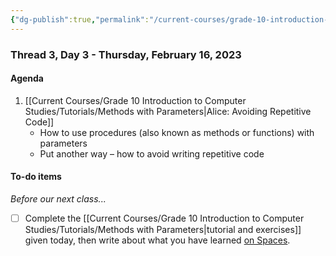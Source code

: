 ```yaml
---
{"dg-publish":true,"permalink":"/current-courses/grade-10-introduction-to-computer-studies/section-1/thread-3/day-3/","dgHomeLink":false}
---
```


### Thread 3, Day 3 - Thursday, February 16, 2023
#### Agenda

1. [[Current Courses/Grade 10 Introduction to Computer Studies/Tutorials/Methods with Parameters\|Alice: Avoiding Repetitive Code]]
	- How to use procedures (also known as methods or functions) with parameters
	- Put another way – how to avoid writing repetitive code

#### To-do items
*Before our next class...*

- [ ] Complete the [[Current Courses/Grade 10 Introduction to Computer Studies/Tutorials/Methods with Parameters\|tutorial and exercises]] given today, then write about what you have learned [on Spaces](https://ca.spacesedu.com/).
